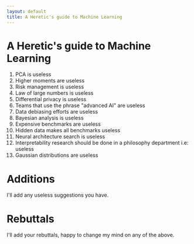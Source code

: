 ```yaml
---
layout: default
title: A Heretic's guide to Machine Learning
---
```


# A Heretic's guide to Machine Learning


1. PCA is useless
2. Higher moments are useless
3. Risk management is useless
4. Law of large numbers is useless
5. Differential privacy is useless
6. Teams that use the phrase "advanced AI" are useless
7. Data debiasing efforts are useless
8. Bayesian analysis is useless
9. Expensive benchmarks are useless
10. Hidden data makes all benchmarks useless
11. Neural architecture search is useless
12. Interpretability research should be done in a philosophy department i.e: useless 
13. Gaussian distributions are useless

# Additions

I'll add any useless suggestions you have.

# Rebuttals

I'll add your rebuttals, happy to change my mind on any of the above.